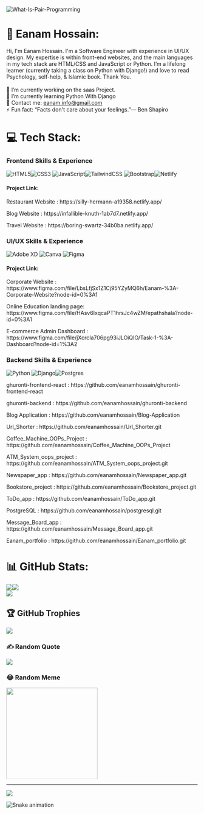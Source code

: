 <img src="https://i.ibb.co/GFF0jH7/What-Is-Pair-Programming.png" alt="What-Is-Pair-Programming" border="0" ></a>


# 💫 Eanam Hossain:

Hi, I'm Eanam Hossain. I'm a Software Engineer with experience in UI/UX design. My expertise is within front-end websites, and the main languages in my tech stack are HTML/CSS and JavaScript or Python. I’m a lifelong learner (currently taking a class on Python with Django!) and love to read Psychology, self-help, & Islamic book. Thank You.<br>
<br>
🔭 I’m currently working on the saas Project.<br>🌱 I’m currently learning Python With Django<br>💬 Contact me: eanam.info@gmail.com<br>⚡ Fun fact: “Facts don't care about your feelings.”― Ben Shapiro


# 💻 Tech Stack:

### Frontend Skills & Experience
![HTML5](https://img.shields.io/badge/html5-%23E34F26.svg?style=for-the-badge&logo=html5&logoColor=white)![CSS3](https://img.shields.io/badge/css3-%231572B6.svg?style=for-the-badge&logo=css3&logoColor=white) ![JavaScript](https://img.shields.io/badge/javascript-%23323330.svg?style=for-the-badge&logo=javascript&logoColor=%23F7DF1E)![TailwindCSS](https://img.shields.io/badge/tailwindcss-%2338B2AC.svg?style=for-the-badge&logo=tailwind-css&logoColor=white) ![Bootstrap](https://img.shields.io/badge/bootstrap-%23563D7C.svg?style=for-the-badge&logo=bootstrap&logoColor=white)![Netlify](https://img.shields.io/badge/netlify-%23000000.svg?style=for-the-badge&logo=netlify&logoColor=#00C7B7)<br>

#### Project Link:

 <p>Restaurant Website : https://silly-hermann-a19358.netlify.app/ </p>
 <p>Blog Website : https://infallible-knuth-1ab7d7.netlify.app/ </p>
 <p>Travel Website : https://boring-swartz-34b0ba.netlify.app/ </p>
 
 ### UI/UX Skills & Experience
 ![Adobe XD](https://img.shields.io/badge/Adobe%20XD-470137?style=for-the-badge&logo=Adobe%20XD&logoColor=#FF61F6) ![Canva](https://img.shields.io/badge/Canva-%2300C4CC.svg?style=for-the-badge&logo=Canva&logoColor=white) 	![Figma](https://img.shields.io/badge/figma-%23F24E1E.svg?style=for-the-badge&logo=figma&logoColor=white)<br>
 
 #### Project Link:

 <p> Corporate Website : https://www.figma.com/file/LbsLfjSx1Z1Cj95YZyMQ6h/Eanam-%3A-Corporate-Website?node-id=0%3A1 </p>
 <p> Online Education landing page: https://www.figma.com/file/HAsv6IxqcaPT1hrsJc4wZM/epathshala?node-id=0%3A1 </p>
 <p> E-commerce Admin Dashboard : https://www.figma.com/file/jXcrcIa706pg93iJLOiQIO/Task-1-%3A-Dashboard?node-id=1%3A2 </p>
 
 ### Backend Skills & Experience
 ![Python](https://img.shields.io/badge/python-3670A0?style=for-the-badge&logo=python&logoColor=ffdd54) ![Django](https://img.shields.io/badge/django-%23092E20.svg?style=for-the-badge&logo=django&logoColor=white)![Postgres](https://img.shields.io/badge/postgres-%23316192.svg?style=for-the-badge&logo=postgresql&logoColor=white)<br><p>  </p>
 <p> ghuronti-frontend-react : https://github.com/eanamhossain/ghuronti-frontend-react </p>
 <p> ghuronti-backend : https://github.com/eanamhossain/ghuronti-backend </p>
 <p> Blog Application : https://github.com/eanamhossain/Blog-Application </p>
 <p> Url_Shorter : https://github.com/eanamhossain/Url_Shorter.git  </p>
 <p> Coffee_Machine_OOPs_Project : https://github.com/eanamhossain/Coffee_Machine_OOPs_Project </p>
 <p> ATM_System_oops_project : https://github.com/eanamhossain/ATM_System_oops_project.git </p>
 <p>Newspaper_app : https://github.com/eanamhossain/Newspaper_app.git </p>
 <p> Bookstore_project : https://github.com/eanamhossain/Bookstore_project.git </p>
 <p> ToDo_app : https://github.com/eanamhossain/ToDo_app.git </p>
 <p> PostgreSQL : https://github.com/eanamhossain/postgresql.git </p>
 <p> Message_Board_app : https://github.com/eanamhossain/Message_Board_app.git </p>
 <p> Eanam_portfolio : https://github.com/eanamhossain/Eanam_portfolio.git </p>
 
# 📊 GitHub Stats:
![](https://github-readme-stats.vercel.app/api?username=eanamhossain&theme=blue-green&hide_border=false&include_all_commits=false&count_private=false)![](https://github-readme-streak-stats.herokuapp.com/?user=eanamhossain&theme=blue-green&hide_border=false)<br>
![](https://github-readme-stats.vercel.app/api/top-langs/?username=eanamhossain&theme=blue-green&hide_border=false&include_all_commits=false&count_private=false&layout=compact)

## 🏆 GitHub Trophies
![](https://github-profile-trophy.vercel.app/?username=eanamhossain&theme=gruvbox&no-frame=true&no-bg=false&margin-w=4)

### ✍️ Random Quote
![](https://quotes-github-readme.vercel.app/api?type=horizontal&theme=tokyonight)

### 😂 Random Meme
<img src="https://random-memer.herokuapp.com/" width="240px"/>

---
[![](https://visitcount.itsvg.in/api?id=eanamhossain&icon=0&color=0)](https://visitcount.itsvg.in)

<!-- Proudly created with GPRM ( https://gprm.itsvg.in ) -->

![Snake animation](https://github.com/thepiyushmalhotra/thepiyushmalhotra/blob/output/github-contribution-grid-snake.svg)

